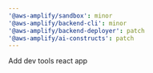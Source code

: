 ```yaml
---
'@aws-amplify/sandbox': minor
'@aws-amplify/backend-cli': minor
'@aws-amplify/backend-deployer': patch
'@aws-amplify/ai-constructs': patch
---
```


Add dev tools react app
